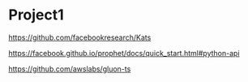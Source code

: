 # Project1

https://github.com/facebookresearch/Kats

https://facebook.github.io/prophet/docs/quick_start.html#python-api

https://github.com/awslabs/gluon-ts
